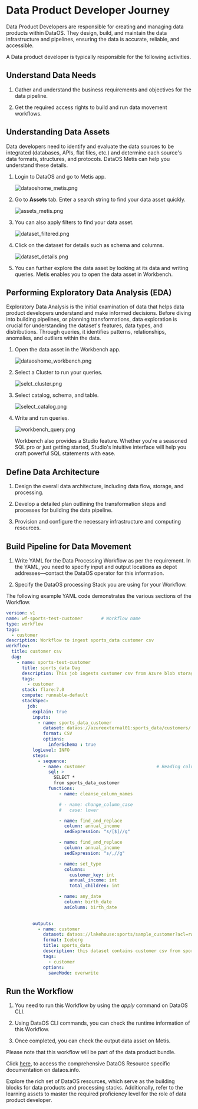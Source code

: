 # Data Product Developer Journey

Data Product Developers are responsible for creating and managing data products within DataOS. They design, build, and maintain the data infrastructure and pipelines, ensuring the data is accurate, reliable, and accessible.

A Data product developer is typically responsible for the following activities.

## Understand Data Needs

1. Gather and understand the business requirements and objectives for the data pipeline.

2. Get the required access rights to build and run data movement workflows.


## Understanding Data Assets

Data developers need to identify and evaluate the data sources to be integrated (databases, APIs, flat files, etc.) and determine each source's data formats, structures, and protocols. DataOS Metis can help you understand these details.


1. Login to DataOS and go to Metis app.
    
    ![dataoshome_metis.png](/getting_started/dataos_home.png)
    
2. Go to **Assets** tab. Enter a search string to find your data asset quickly.
    
    ![assets_metis.png](/getting_started/assets_metis.png)
    
3. You can also apply filters to find your data asset.
    
    ![dataset_filtered.png](/getting_started/dataset_filtered.png)
    
4. Click on the dataset for details such as schema and columns.
    
    ![dataset_details.png](/getting_started/dataset_details.png)

5. You can further explore the data asset by looking at its data and writing queries. Metis enables you to open the data asset in Workbench.

## Performing Exploratory Data Analysis (EDA)

Exploratory Data Analysis is the initial examination of data that helps data product developers understand and make informed decisions. Before diving into building pipelines, or planning transformations, data exploration is crucial for understanding the dataset's features, data types, and distributions. Through queries, it identifies patterns, relationships, anomalies, and outliers within the data.

1. Open the data asset in the Workbench app.
    
    ![dataoshome_workbench.png](/getting_started/dataoshome_workbench.png)
    
2. Select a Cluster to run your queries.
    
    ![selct_cluster.png](/getting_started/selct_cluster.png)
    
3. Select catalog, schema, and table.
    
    ![select_catalog.png](/getting_started/select_catalog.png)
    
4. Write and run queries. 
    
    ![workbench_query.png](/getting_started/workbench_query.png)
    
    Workbench also provides a Studio feature. Whether you're a seasoned SQL pro or just getting started, Studio's intuitive interface will help you craft powerful SQL statements with ease.
    
## Define Data Architecture

1. Design the overall data architecture, including data flow, storage, and processing.

2. Develop a detailed plan outlining the transformation steps and processes for building the data pipeline.

3. Provision and configure the necessary infrastructure and computing resources.


## Build Pipeline for Data Movement

1. Write YAML for the Data Processing Workflow as per the requirement. In the YAML, you need to specify input and output locations as depot addresses—contact the DataOS operator for this information.

2. Specify the DataOS processing Stack you are using for your Workflow.

The following example YAML code demonstrates the various sections of the Workflow.

```yaml
version: v1
name: wf-sports-test-customer       # Workflow name
type: workflow
tags:  
  - customer
description: Workflow to ingest sports_data customer csv
workflow:  
  title: customer csv 
  dag:    
    - name: sports-test-customer
      title: sports_data Dag
      description: This job ingests customer csv from Azure blob storage into lakehouse catalog 
      tags:         
        - customer    
      stack: flare:7.0        
      compute: runnable-default
      stackSpec:         
        job:            
          explain: true            
          inputs:                                
            - name: sports_data_customer
              dataset: dataos://azureexternal01:sports_data/customers/
              format: CSV
              options:
                inferSchema : true
          logLevel: INFO
          steps:              
            - sequence:                  
              - name: customer                           # Reading columns from definition files.File names is used to create Survey Ids                    
                sql: > 
                  SELECT *
                  from sports_data_customer   
                functions: 
                    - name: cleanse_column_names

                    # - name: change_column_case 
                    #   case: lower

                    - name: find_and_replace 
                      column: annual_income
                      sedExpression: "s/[$]//g"

                    - name: find_and_replace 
                      column: annual_income
                      sedExpression: "s/,//g"

                    - name: set_type 
                      columns: 
                        customer_key: int 
                        annual_income: int
                        total_children: int

                    - name: any_date 
                      column: birth_date
                      asColumn: birth_date

                                                 
          outputs:              
            - name: customer
              dataset: dataos://lakehouse:sports/sample_customer?acl=rw
              format: Iceberg
              title: sports_data
              description: this dataset contains customer csv from sports_data 
              tags:                                                                     
                - customer
              options:                  
                saveMode: overwrite

```
## Run the Workflow 

1. You need to run this Workflow by using the *apply* command on DataOS CLI.

2. Using DataOS CLI commands, you can check the runtime information of this Workflow.

3. Once completed, you can check the output data asset on Metis.

Please note that this workflow will be part of the data product bundle. 

Click [here](/resources/types/), to access the comprehensive DataOS Resource specific documentation on dataos.info. 

Explore the rich set of DataOS resources, which serve as the building blocks for data products and processing stacks. Additionally, refer to the learning assets to master the required proficiency level for the role of data product developer.